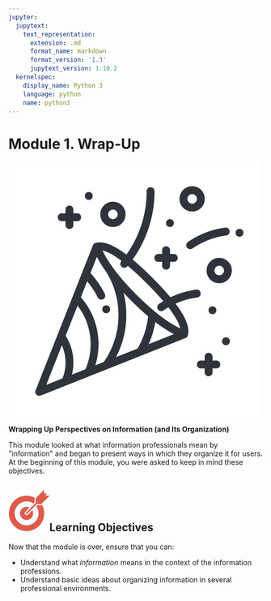 ```yaml
---
jupyter:
  jupytext:
    text_representation:
      extension: .md
      format_name: markdown
      format_version: '1.3'
      jupytext_version: 1.10.2
  kernelspec:
    display_name: Python 3
    language: python
    name: python3
---
```


# Module 1. Wrap-Up

![congrats-icon](congrats.png)  

**Wrapping Up Perspectives on Information (and Its Organization)**

This module looked at what information professionals mean by "information" and began to present ways in which they organize it for users. At the beginning of this module, you were asked to keep in mind these objectives.

**![objectives-icon](objectives-icon.png)Learning Objectives**
-------------------------------------------------------------------------------------------------

Now that the module is over, ensure that you can:

*   Understand what _information_ means in the context of the information professions.
*   Understand basic ideas about organizing information in several professional environments.

```python

```
